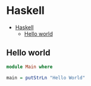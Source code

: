 # Haskell

<!--ts-->
* [Haskell](hasekll.md#haskell)
   * [Hello world](hasekll.md#hello-world)

<!-- Added by: runner, at: Wed Jul 14 11:48:58 UTC 2021 -->

<!--te-->

## Hello world
```haskell
module Main where

main = putStrLn "Hello World"
```

